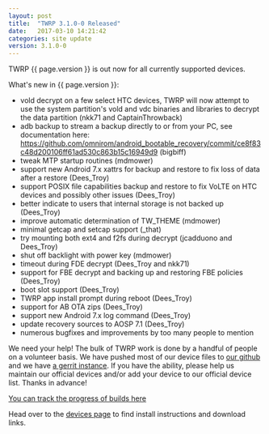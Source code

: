 ```yaml
---
layout: post
title:  "TWRP 3.1.0-0 Released"
date:   2017-03-10 14:21:42
categories: site update
version: 3.1.0-0
---
```


TWRP {{ page.version }} is out now for all currently supported devices.

What's new in {{ page.version }}:

  * vold decrypt on a few select HTC devices, TWRP will now attempt to use the system partition's vold and vdc binaries and libraries to decrypt the data partition (nkk71 and CaptainThrowback)
  * adb backup to stream a backup directly to or from your PC, see documentation here: https://github.com/omnirom/android_bootable_recovery/commit/ce8f83c48d200106ff61ad530c863b15c16949d9 (bigbiff)
  * tweak MTP startup routines (mdmower)
  * support new Android 7.x xattrs for backup and restore to fix loss of data after a restore (Dees_Troy)
  * support POSIX file capabilities backup and restore to fix VoLTE on HTC devices and possibly other issues (Dees_Troy)
  * better indicate to users that internal storage is not backed up (Dees_Troy)
  * improve automatic determination of TW_THEME (mdmower)
  * minimal getcap and setcap support (_that)
  * try mounting both ext4 and f2fs during decrypt (jcadduono and Dees_Troy)
  * shut off backlight with power key (mdmower)
  * timeout during FDE decrypt (Dees_Troy and nkk71)
  * support for FBE decrypt and backing up and restoring FBE policies (Dees_Troy)
  * boot slot support (Dees_Troy)
  * TWRP app install prompt during reboot (Dees_Troy)
  * support for AB OTA zips (Dees_Troy)
  * support new Android 7.x log command (Dees_Troy)
  * update recovery sources to AOSP 7.1 (Dees_Troy)
  * numerous bugfixes and improvements by too many people to mention

We need your help! The bulk of TWRP work is done by a handful of people on a volunteer basis. We have pushed most of our device files to [our github](http://github.com/TeamWin/) and we have [a gerrit instance](http://gerrit.twrp.me). If you have the ability, please help us maintain our official devices and/or add your device to our official device list. Thanks in advance!

[You can track the progress of builds here](https://jenkins.twrp.me)

Head over to the [devices page](http://twrp.me/Devices) to find install instructions and download links.
